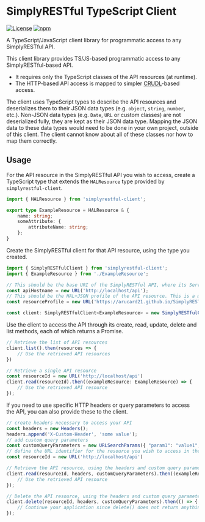 # SimplyRESTful TypeScript Client
[![License](https://img.shields.io/badge/License-Apache%202.0-blue.svg?style=plastic)](https://opensource.org/licenses/Apache-2.0)
[![npm](https://img.shields.io/npm/v/simplyrestful-client?style=plastic)](https://www.npmjs.com/package/simplyrestful-client)

A TypeScript/JavaScript client library for programmatic access to any SimplyRESTful API.

This client library provides TS/JS-based programmatic access to any SimplyRESTful-based API.

* It requires only the TypeScript classes of the API resources (at runtime).
* The HTTP-based API access is mapped to simpler [CRUDL](https://en.wikipedia.org/wiki/Create,_read,_update_and_delete)-based access.

The client uses TypeScript types to describe the API resources and deserializes them to their JSON data types (e.g. `object`, `string`, `number`, etc.). Non-JSON data types (e.g. `Date`, `URL` or custom classes) are not deserialized fully, they are kept as their JSON data type. Mapping the JSON data to these data types would need to be done in your own project, outside of this client. The client cannot know about all of these classes nor how to map them correctly.

## Usage
For the API resource in the SimplyRESTful API you wish to access, create a TypeScript type that extends the `HALResource` type provided by `simplyrestful-client`.
```TypeScript
import { HALResource } from 'simplyrestful-client';

export type ExampleResource = HALResource & {
    name: string;
    someAttribute: {
        attributeName: string;
    };
}
```
Create the SimplyRESTful client for that API resource, using the type you created.
```TypeScript
import { SimplyRESTfulClient } from 'simplyrestful-client';
import { ExampleResource } from './ExampleResource';

// This should be the base URI of the SimplyRESTful API, where its Service Document is hosted.
const apiHostname = new URL('http://localhost/api');
// This should be the HAL+JSON profile of the API resource. This is a media type parameter for HAL+JSON that is required in SimplyRESTful APIs.
const resourceProfile = new URL('https://arucard21.github.io/SimplyRESTful-Framework/ExampleResource/v1');

const client: SimplyRESTfulClient<ExampleResource> = new SimplyRESTfulClient(apiHostname, resourceProfile);
```
Use the client to access the API through its create, read, update, delete and list methods, each of which returns a Promise.
```TypeScript
// Retrieve the list of API resources
client.list().then(resources => {
	// Use the retrieved API resources
})

// Retrieve a single API resource
const resourceId = new URL('http://localhost/api')
client.read(resourceId).then((exampleResource: ExampleResource) => {
	// Use the retrieved API resource
});
```
If you need to use specific HTTP headers or query parameters to access the API, you can also provide these to the client.
```TypeScript
// create headers necessary to access your API
const headers = new Headers();
headers.append('X-Custom-Header', 'some value');
// add custom query parameters
const customQueryParameters = new URLSearchParams({ "param1": "value1", "param2": "value2" });
// define the URL identifier for the resource you wish to access in the API
const resourceId = new URL('http://localhost/api')

// Retrieve the API resource, using the headers and custom query parameters as well
client.read(resourceId, headers, customQueryParameters).then((exampleResource: ExampleResource) => {
	// Use the retrieved API resource
});

// Delete the API resource, using the headers and custom query parameters as well
client.delete(resourceId, headers, customQueryParameters).then(() => {
	// Continue your application since delete() does not return anything. When the deletion succeeds, the Promise is resolved. Otherwise, it is rejected.
});

```
